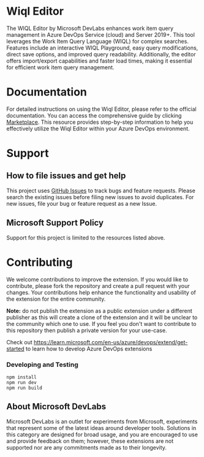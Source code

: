 # Wiql Editor

The WIQL Editor by Microsoft DevLabs enhances work item query management in Azure DevOps Service (cloud) and Server 2019+. This tool leverages the Work Item Query Language (WIQL) for complex searches. Features include an interactive WIQL Playground, easy query modifications, direct save options, and improved query readability. Additionally, the editor offers import/export capabilities and faster load times, making it essential for efficient work item query management.

# Documentation

For detailed instructions on using the Wiql Editor, please refer to the official documentation. You can access the comprehensive guide by clicking [Marketplace](https://marketplace.visualstudio.com/items?itemName=ms-devlabs.wiql-editor). This resource provides step-by-step information to help you effectively utilize the Wiql Editor within your Azure DevOps environment.

# Support

## How to file issues and get help

This project uses [GitHub Issues](https://github.com/microsoft/wiql-editor) to track bugs and feature requests. Please search the existing issues before filing new issues to avoid duplicates. For new issues, file your bug or feature request as a new Issue.

## Microsoft Support Policy

Support for this project is limited to the resources listed above.

# Contributing

We welcome contributions to improve the extension. If you would like to contribute, please fork the repository and create a pull request with your changes. Your
contributions help enhance the functionality and usability of the extension for the entire community.

**Note:** do not publish the extension as a public extension under a different publisher as this will create a clone of the extension and it will be unclear to the
community which one to use. If you feel you don't want to contribute to this repository then publish a private version for your use-case.

Check out https://learn.microsoft.com/en-us/azure/devops/extend/get-started to learn how to develop Azure DevOps extensions

### Developing and Testing

```
npm install
npm run dev
npm run build
```

## About Microsoft DevLabs

Microsoft DevLabs is an outlet for experiments from Microsoft, experiments that represent some of the latest ideas around developer tools. Solutions in this
category are designed for broad usage, and you are encouraged to use and provide feedback on them; however, these extensions are not supported nor are any
commitments made as to their longevity.